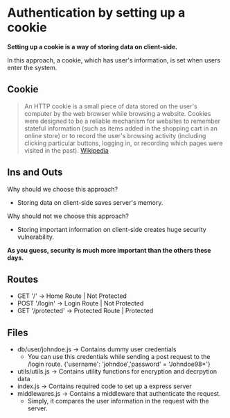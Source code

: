 # Authentication by setting up a cookie

**Setting up a cookie is a way of storing data on client-side.**

In this approach, a cookie, which has user's information, is set when users enter the system.

## Cookie

> An HTTP cookie is a small piece of data stored on the user's computer by the web browser while browsing a website. Cookies were designed to be a reliable mechanism for websites to remember stateful information (such as items added in the shopping cart in an online store) or to record the user's browsing activity (including clicking particular buttons, logging in, or recording which pages were visited in the past). [Wikipedia](https://en.wikipedia.org/wiki/HTTP_cookie)

## Ins and Outs


Why should we choose this approach?

- Storing data on client-side saves server's memory.

Why should not we choose this approach?
- Storing important information on client-side creates huge security vulnerability.

**As you guess, security is much more important than the others these days.**

## Routes
- GET '/' &rarr; Home Route | Not Protected
- POST '/login' &rarr; Login Route | Not Protected
- GET '/protected' &rarr; Protected Route | Protected

## Files
- db/user/johndoe.js &rarr; Contains dummy user credentials
    - You can use this credentials while sending a post request to the /login route. {'username': 'johndoe','password' = 'Johndoe98*'}
- utils/utils.js &rarr; Contains utility functions for encryption and decrpytion data
- index.js &rarr; Contains required code to set up a express server
- middlewares.js &rarr; Contains a middleware that authenticate the request.
    - Simply, it compares the user information in the request with the server.
